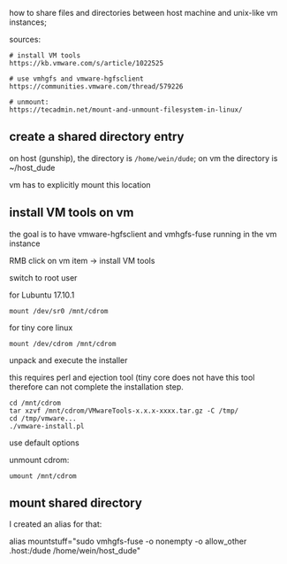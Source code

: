 
how to share files and directories between host machine and unix-like vm instances;

sources:
```
# install VM tools
https://kb.vmware.com/s/article/1022525

# use vmhgfs and vmware-hgfsclient
https://communities.vmware.com/thread/579226

# unmount:
https://tecadmin.net/mount-and-unmount-filesystem-in-linux/
```


create a shared directory entry
-------------------------------

on host (gunship), the directory is ```/home/wein/dude```; on vm the directory is ~/host_dude

vm has to explicitly mount this location


install VM tools on vm
----------------------

the goal is to have vmware-hgfsclient and vmhgfs-fuse running in the vm instance

RMB click on vm item -> install VM tools

switch to root user

for Lubuntu 17.10.1
```
mount /dev/sr0 /mnt/cdrom
```

for tiny core linux
```
mount /dev/cdrom /mnt/cdrom
```

unpack and execute the installer

this requires perl and ejection tool (tiny core does not have this tool therefore can not complete the installation step.
```
cd /mnt/cdrom
tar xzvf /mnt/cdrom/VMwareTools-x.x.x-xxxx.tar.gz -C /tmp/
cd /tmp/vmware...
./vmware-install.pl
```

use default options

unmount cdrom:
```
umount /mnt/cdrom
```


mount shared directory
----------------------

I created an alias for that:

alias mountstuff="sudo vmhgfs-fuse -o nonempty -o allow_other .host:/dude /home/wein/host_dude"





